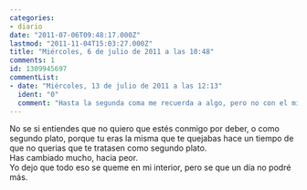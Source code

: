 ```yaml
---
categories:
- diario
date: "2011-07-06T09:48:17.000Z"
lastmod: "2011-11-04T15:03:27.000Z"
title: "Miércoles, 6 de julio de 2011 a las 10:48"
comments: 1
id: 1309945697
commentList:
- date: "Miércoles, 13 de julio de 2011 a las 12:13"
  ident: "0"
  comment: "Hasta la segunda coma me recuerda a algo, pero no con el mismo sentido, sino como persona a la q t acercas cuando no estás del todo bien xq sabes q t escuchará y a la q ignoras cuando todo va bien... xD Debería poner esto de manera anónima?"
---
```


No se si entiendes que no quiero que estés conmigo por deber, o como segundo plato, porque tu eras la misma que te quejabas hace un tiempo de que no querias que te tratasen como segundo plato.  
Has cambiado mucho, hacia peor.  
Yo dejo que todo eso se queme en mi interior, pero se que un día no podré más.